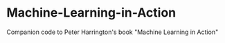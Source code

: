 # Machine-Learning-in-Action
Companion code to Peter Harrington's book "Machine Learning in Action"
